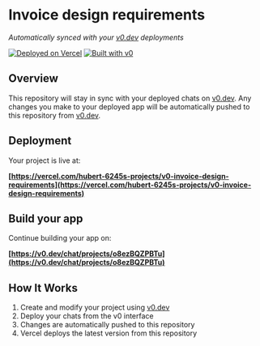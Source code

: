 # Invoice design requirements

*Automatically synced with your [v0.dev](https://v0.dev) deployments*

[![Deployed on Vercel](https://img.shields.io/badge/Deployed%20on-Vercel-black?style=for-the-badge&logo=vercel)](https://vercel.com/hubert-6245s-projects/v0-invoice-design-requirements)
[![Built with v0](https://img.shields.io/badge/Built%20with-v0.dev-black?style=for-the-badge)](https://v0.dev/chat/projects/o8ezBQZPBTu)

## Overview

This repository will stay in sync with your deployed chats on [v0.dev](https://v0.dev).
Any changes you make to your deployed app will be automatically pushed to this repository from [v0.dev](https://v0.dev).

## Deployment

Your project is live at:

**[https://vercel.com/hubert-6245s-projects/v0-invoice-design-requirements](https://vercel.com/hubert-6245s-projects/v0-invoice-design-requirements)**

## Build your app

Continue building your app on:

**[https://v0.dev/chat/projects/o8ezBQZPBTu](https://v0.dev/chat/projects/o8ezBQZPBTu)**

## How It Works

1. Create and modify your project using [v0.dev](https://v0.dev)
2. Deploy your chats from the v0 interface
3. Changes are automatically pushed to this repository
4. Vercel deploys the latest version from this repository